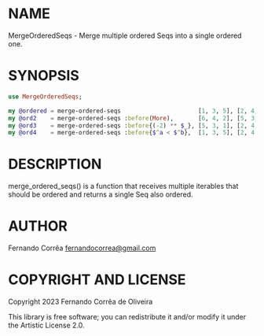 NAME
====

MergeOrderedSeqs - Merge multiple ordered Seqs into a single ordered one.

SYNOPSIS
========

```raku
use MergeOrderedSeqs;

my @ordered = merge-ordered-seqs                      [1, 3, 5], [2, 4, 6];
my @ord2    = merge-ordered-seqs :before(More),       [6, 4, 2], [5, 3, 1];
my @ord3    = merge-ordered-seqs :before{(-2) ** $_}, [5, 3, 1], [2, 4, 6];
my @ord4    = merge-ordered-seqs :before{$^a < $^b},  [1, 3, 5], [2, 4, 6];
```

DESCRIPTION
===========

merge_ordered_seqs() is a function that receives multiple iterables that should be ordered and returns a single Seq also ordered.

AUTHOR
======

Fernando Corrêa <fernandocorrea@gmail.com>

COPYRIGHT AND LICENSE
=====================

Copyright 2023 Fernando Corrêa de Oliveira

This library is free software; you can redistribute it and/or modify it under the Artistic License 2.0.

